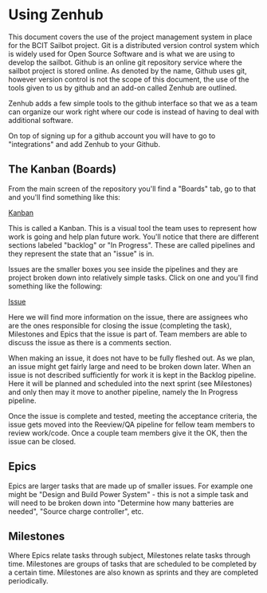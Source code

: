# Using Zenhub

This document covers the use of the project management system in place for the
BCIT Sailbot project. Git is a distributed version control system which is
widely used for Open Source Software and is what we are using to develop the
sailbot. Github is an online git repository service where the sailbot project is
stored online. As denoted by the name, Github uses git, however version control
is not the scope of this document, the use of the tools given to us by github
and an add-on called Zenhub are outlined.

Zenhub adds a few simple tools to the github interface so that we as a team can
organize our work right where our code is instead of having to deal with
additional software.

On top of signing up for a github account you will have to go to "integrations"
and add Zenhub to your Github.

## The Kanban (Boards)

From the main screen of the repository you'll find a "Boards" tab, go to that and
you'll find something like this:

[Kanban](images/kanban.png)

This is called a Kanban. This is a visual tool the team uses to represent how
work is going and help plan future work. You'll notice that there are
different sections labeled "backlog" or "In Progress". These are called
pipelines and they represent the state that an "issue" is in. 

Issues are the smaller boxes you see inside the pipelines and they are project
broken down into relatively simple tasks. Click on one and you'll find something
like the following:

[Issue](images/issue.png)

Here we will find more information on the issue, there are assignees who are the
ones responsible for closing the issue (completing the task), Milestones and
Epics that the issue is part of. Team members are able to discuss the issue as
there is a comments section.

When making an issue, it does not have to be fully fleshed out. As we plan, an
issue might get fairly large and need to be broken down later. When an issue is
not described sufficiently for work it is kept in the Backlog pipeline. Here it
will be planned and scheduled into the next sprint (see Milestones) and only
then may it move to another pipeline, namely the In Progress pipeline.

Once the issue is complete and tested, meeting the acceptance criteria, the
issue gets moved into the Reeview/QA pipeline for fellow team members to review
work/code. Once a couple team members give it the OK, then the issue can be
closed.

## Epics

Epics are larger tasks that are made up of smaller issues. For example one might
be "Design and Build Power System" - this is not a simple task and will need to
be broken down into "Determine how many batteries are needed", "Source charge
controller", etc.

## Milestones

Where Epics relate tasks through subject, Milestones relate tasks through time.
Milestones are groups of tasks that are scheduled to be completed by a certain
time. Milestones are also known as sprints and they are completed periodically.
